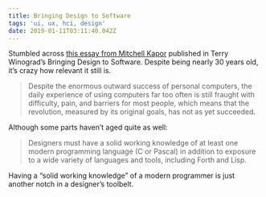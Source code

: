 ```yaml
---
title: Bringing Design to Software
tags: 'ui, ux, hci, design'
date: 2019-01-11T03:11:40.042Z
---
```

  Stumbled across [this essay from Mitchell
  Kapor](https://hci.stanford.edu/publications/bds/1-kapor.html) published in
  Terry Winograd’s Bringing Design to Software. Despite being nearly 30 years
  old, it’s crazy how relevant it still is.


  > Despite the enormous outward success of personal computers, the daily
  experience of using computers far too often is still fraught with difficulty,
  pain, and barriers for most people, which means that the revolution, measured
  by its original goals, has not as yet succeeded.


  Although some parts haven’t aged quite as well:


  > Designers must have a solid working knowledge of at least one modern
  programming language (C or Pascal) in addition to exposure to a wide variety
  of languages and tools, including Forth and Lisp.


  Having a “solid working knowledge” of a modern programmer is just another
  notch in a designer’s toolbelt.
